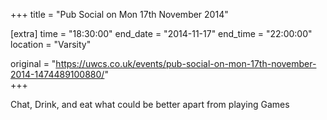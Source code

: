 +++
title = "Pub Social on Mon 17th November 2014"

[extra]
time = "18:30:00"
end_date = "2014-11-17"
end_time = "22:00:00"
location = "Varsity"

original = "https://uwcs.co.uk/events/pub-social-on-mon-17th-november-2014-1474489100880/"    
+++

Chat, Drink, and eat what could be better apart from playing Games

